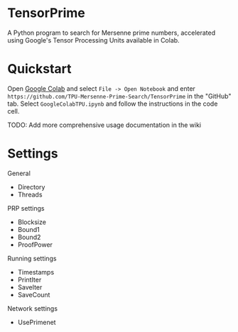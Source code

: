 # TensorPrime

A Python program to search for Mersenne prime numbers, accelerated using Google's Tensor Processing Units available in Colab. 

# Quickstart
Open [Google Colab](https://github.com/TPU-Mersenne-Prime-Search/TensorPrime) and select `File -> Open Notebook` and enter `https://github.com/TPU-Mersenne-Prime-Search/TensorPrime` in the "GitHub" tab. Select `GoogleColabTPU.ipynb` and follow the instructions in the code cell.

TODO: Add more comprehensive usage documentation in the wiki

# Settings

General
 - Directory
 - Threads

PRP settings
 - Blocksize
 - Bound1
 - Bound2
 - ProofPower

Running settings
 - Timestamps
 - PrintIter
 - SaveIter
 - SaveCount
 
Network settings
 - UsePrimenet
